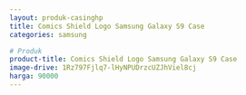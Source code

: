 ```yaml
---
layout: produk-casinghp
title: Comics Shield Logo Samsung Galaxy S9 Case
categories: samsung

# Produk
product-title: Comics Shield Logo Samsung Galaxy S9 Case
image-drive: 1Rz797Fjlq7-lHyNPUDrzcUZJhViel8cj
harga: 90000
---
```

